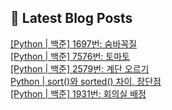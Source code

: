 

## 💌 Latest Blog Posts

<a href=http://yesolz.tistory.com/entry/Python-%EB%B0%B1%EC%A4%80-1697%EB%B2%88-%EC%88%A8%EB%B0%94%EA%BC%AD%EC%A7%88>[Python | 백준] 1697번: 숨바꼭질</a></br><a href=http://yesolz.tistory.com/entry/Python-%EB%B0%B1%EC%A4%80-7576%EB%B2%88-%ED%86%A0%EB%A7%88%ED%86%A0>[Python | 백준] 7576번: 토마토</a></br><a href=http://yesolz.tistory.com/entry/Python-%EB%B0%B1%EC%A4%80-2579%EB%B2%88-%EA%B3%84%EB%8B%A8-%EC%98%A4%EB%A5%B4%EA%B8%B0>[Python | 백준] 2579번: 계단 오르기</a></br><a href=http://yesolz.tistory.com/entry/Python-sort%EC%99%80-sorted-%EC%B0%A8%EC%9D%B4-%EC%9E%A5%EB%8B%A8%EC%A0%90>Python | sort()와 sorted() 차이, 장단점</a></br><a href=http://yesolz.tistory.com/entry/Python-%EB%B0%B1%EC%A4%80-1931%EB%B2%88-%ED%9A%8C%EC%9D%98%EC%8B%A4-%EB%B0%B0%EC%A0%95>[Python | 백준] 1931번: 회의실 배정</a></br>